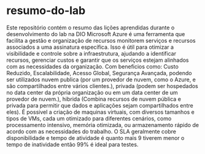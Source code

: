 # resumo-do-lab
Este repositório contém o resumo das lições aprendidas durante o desenvolvimento do lab na DIO
Microsoft Azure é uma ferramenta que facilita a gestão e organização de recursos monitorem serviços e recursos associados a uma assinatura específica. Isso é útil para otimizar a visibilidade e controle sobre a infraestrutura, ajudando a identificar recursos, gerenciar custos e garantir que os serviços estejam alinhados com as necessidades da organização.
Com beneficios como: Custo Reduzido, Escalabilidade, Acesso Global, Segurança Avançada, podendo ser utilizados nuvem publica (por um provedor de nuvem, como o Azure, e são compartilhados entre vários clientes.), privada (podem ser hospedados no data center da própria organização ou em um data center de um provedor de nuvem.), hibrida (Combina recursos de nuvem pública e privada para permitir que dados e aplicações sejam compartilhados entre eles).
É possivel a criação de maquinas virtuais, com diversos tamanhos e tipos de VMs, cada um otimizado para diferentes cenários, como processamento intensivo, memória otimizada, ou armazenamento rápido de acordo com as necessidades do trabalho.
O SLA geralmente cobre disponibilidade e tempo de atividade é quanto mais 9 tiverem menor o tempo de inatividade então 99% é ideal para testes.
